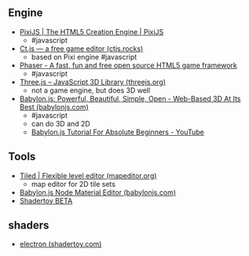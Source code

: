 ## Engine
- [PixiJS | The HTML5 Creation Engine | PixiJS](https://pixijs.com/)
	- #javascript 
- [Ct.js — a free game editor (ctjs.rocks)](https://ctjs.rocks/)
	- based on Pixi engine #javascript 
- [Phaser - A fast, fun and free open source HTML5 game framework](https://phaser.io/)
	- #javascript 
- [Three.js – JavaScript 3D Library (threejs.org)](https://threejs.org/)
	- not a game engine, but does 3D well
- [Babylon.js: Powerful, Beautiful, Simple, Open - Web-Based 3D At Its Best (babylonjs.com)](https://www.babylonjs.com/)
	- #javascript 
	- can do 3D and 2D
	- [Babylon.js Tutorial For Absolute Beginners - YouTube](https://www.youtube.com/watch?v=e6EkrLr8g_o)

## Tools
- [Tiled | Flexible level editor (mapeditor.org)](https://www.mapeditor.org/)
	- map editor for 2D tile sets
- [Babylon.js Node Material Editor (babylonjs.com)](https://nme.babylonjs.com/)
- [Shadertoy BETA](https://www.shadertoy.com/)

## shaders
- [electron (shadertoy.com)](https://www.shadertoy.com/view/MslGRn)
